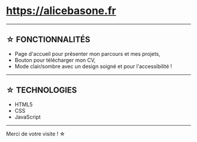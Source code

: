 # https://alicebasone.fr

---

## ☆ FONCTIONNALITÉS 

- Page d'accueil pour présenter mon parcours et mes projets,
- Bouton pour télécharger mon CV,
- Mode clair/sombre avec un design soigné et pour l'accessibilité !

---

## ☆ TECHNOLOGIES 

- HTML5
- CSS
- JavaScript

---

Merci de votre visite ! ☆
